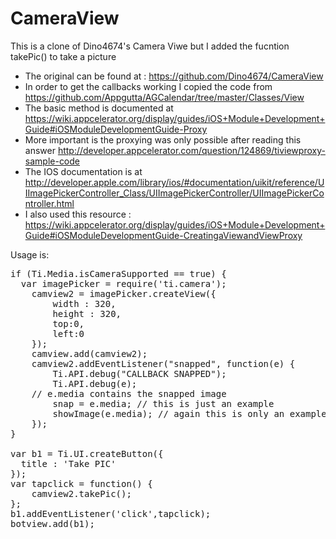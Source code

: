 CameraView
==========

This is a clone of Dino4674's Camera Viwe but I added the fucntion takePic() to take a picture

- The original can be found at : https://github.com/Dino4674/CameraView
- In order to get the callbacks working I copied the code from https://github.com/Appgutta/AGCalendar/tree/master/Classes/View
- The basic method is documented at https://wiki.appcelerator.org/display/guides/iOS+Module+Development+Guide#iOSModuleDevelopmentGuide-Proxy
- More important is the proxying was only possible after reading this answer http://developer.appcelerator.com/question/124869/tiviewproxy-sample-code
- The IOS documentation is at http://developer.apple.com/library/ios/#documentation/uikit/reference/UIImagePickerController_Class/UIImagePickerController/UIImagePickerController.html
- I also used this resource : https://wiki.appcelerator.org/display/guides/iOS+Module+Development+Guide#iOSModuleDevelopmentGuide-CreatingaViewandViewProxy

Usage is:


<pre>
if (Ti.Media.isCameraSupported == true) {
  var imagePicker = require('ti.camera');
	camview2 = imagePicker.createView({
	    width : 320,
	    height : 320,
	    top:0,
	    left:0
	});
	camview.add(camview2);
	camview2.addEventListener("snapped", function(e) {
		Ti.API.debug("CALLBACK SNAPPED");
		Ti.API.debug(e);
    // e.media contains the snapped image
		snap = e.media; // this is just an example
		showImage(e.media); // again this is only an example 
	});
}

var b1 = Ti.UI.createButton({
  title : 'Take PIC'
});
var tapclick = function() {
	camview2.takePic();
};
b1.addEventListener('click',tapclick);
botview.add(b1);
</pre>



